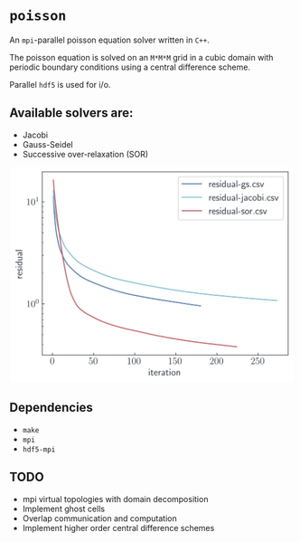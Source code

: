 # `poisson`

An `mpi`-parallel poisson equation solver written in `C++`.

The poisson equation is solved on an `M*M*M` grid in a cubic domain with
periodic boundary conditions using a central difference scheme.

Parallel `hdf5` is used for i/o.

## Available solvers are:

- Jacobi
- Gauss-Seidel
- Successive over-relaxation (SOR)

<p align="center">
    <img src="convergence-plot.png"  width="500">
</p>

## Dependencies

- `make`
- `mpi`
- `hdf5-mpi`

## TODO

- mpi virtual topologies with domain decomposition
- Implement ghost cells
- Overlap communication and computation
- Implement higher order central difference schemes
